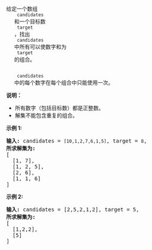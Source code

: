 <html>
 <body>
  <p>
   给定一个数组
   <code>
    candidates
   </code>
   和一个目标数
   <code>
    target
   </code>
   ，找出
   <code>
    candidates
   </code>
   中所有可以使数字和为
   <code>
    target
   </code>
   的组合。
  </p>
  <p>
   <code>
    candidates
   </code>
   中的每个数字在每个组合中只能使用一次。
  </p>
  <p>
   <strong>
    说明：
   </strong>
  </p>
  <ul>
   <li>
    所有数字（包括目标数）都是正整数。
   </li>
   <li>
    解集不能包含重复的组合。
   </li>
  </ul>
  <p>
   <strong>
    示例 1:
   </strong>
  </p>
  <pre><strong>输入:</strong> candidates = <code>[10,1,2,7,6,1,5]</code>, target = <code>8</code>,
<strong>所求解集为:</strong>
[
  [1, 7],
  [1, 2, 5],
  [2, 6],
  [1, 1, 6]
]
</pre>
  <p>
   <strong>
    示例 2:
   </strong>
  </p>
  <pre><strong>输入:</strong> candidates = [2,5,2,1,2], target = 5,
<strong>所求解集为:</strong>
[
  [1,2,2],
  [5]
]</pre>
 </body>
</html>